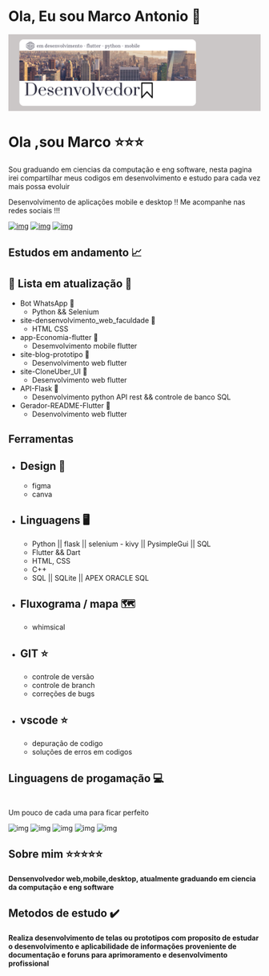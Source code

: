 # Ola, Eu sou Marco Antonio 🎯


![img](https://github.com/marco0antonio0/marco0antonio0/blob/effe91b4ca42ea0d0f984aeeb7588f032db85db7/imagens/image-readme.png)

# 
# Ola ,sou Marco ⭐⭐⭐

Sou graduando em ciencias da computação e eng software, nesta pagina irei compartilhar meus codigos em desenvolvimento e estudo para cada vez mais possa evoluir

Desenvolvimento de aplicações mobile e desktop !!
Me acompanhe nas redes sociais !!!


[![img](https://img.shields.io/badge/Instagram-E4405F?style=for-the-badge&logo=instagram&logoColor=white
)](https://www.instagram.com/marco0antonio_/)
[![img](https://img.shields.io/badge/LinkedIn-0077B5?style=for-the-badge&logo=linkedin&logoColor=white
)](https://www.linkedin.com/in/marco-antonio-aa3024233/)
[![img](https://img.shields.io/badge/WhatsApp-25D366?style=for-the-badge&logo=whatsapp&logoColor=white
)](https://api.whatsapp.com/send?phone=5591984837847)

## Estudos em andamento 📈
## 🚧 Lista em atualização 🚧
* Bot WhatsApp 🚧
    *   Python && Selenium
* site-densenvolvimento_web_faculdade 🚧
    *   HTML CSS
* app-Economia-flutter 🚧
    *   Desemvolvimento mobile flutter
* site-blog-prototipo 🚧
    *   Desenvolvimento web flutter
* site-CloneUber_UI 🚧
    *   Desenvolvimento web flutter
* API-Flask  🚧
    *   Desenvolvimento python API rest && controle de banco SQL
* Gerador-README-Flutter  🚧
    *   Desenvolvimento web flutter


## Ferramentas 
-   Design 🎨
    -
    -   figma
    -   canva
-   Linguagens 🖥️
    -
    -   Python  || flask || selenium - kivy || PysimpleGui || SQL
    -   Flutter && Dart
    -   HTML, CSS
    -   C++
    -   SQL || SQLite || APEX ORACLE SQL
-   Fluxograma / mapa 🗺️
    -
    -   whimsical
-   GIT ⭐
    -
    -   controle de versão
    -   controle de branch
    -   correções de bugs
-   vscode ⭐
    -
    -   depuração de codigo
    -   soluções de erros em codigos
     
##  Linguagens de progamação 💻
#
Um pouco de cada uma para ficar perfeito

![img](https://img.shields.io/badge/Python-3776AB?style=for-the-badge&logo=python&logoColor=white
)
![img](https://img.shields.io/badge/Flutter-02569B?style=for-the-badge&logo=flutter&logoColor=white
)
![img](https://img.shields.io/badge/Dart-0175C2?style=for-the-badge&logo=dart&logoColor=white
)
![img](https://img.shields.io/badge/C%2B%2B-00599C?style=for-the-badge&logo=c%2B%2B&logoColor=white
)
![img](https://img.shields.io/badge/SQLite-07405E?style=for-the-badge&logo=sqlite&logoColor=white
)

## Sobre mim ⭐⭐⭐⭐⭐
#### Densenvolvedor web,mobile,desktop, atualmente graduando em ciencia da computação e eng software


## Metodos de estudo ✔️
#### Realiza desenvolvimento de telas ou prototipos com proposito de estudar o desenvolvimento e aplicabilidade de informações proveniente de documentação e foruns para aprimoramento e desenvolvimento profissional  
#
     



